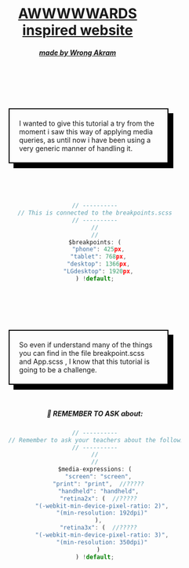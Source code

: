 <div style="margin: 0 auto; width:70%; text-align:center;">

<h1 style="width:80%; text-decoration:underline; text-align:center;">AWWWWWARDS inspired website</h1>
<h5 style="width:80%; text-decoration:underline; text-align:center;">made by Wrong Akram</h5>

<br>
<br>
<br>
<br>

<p style="width:80%; border:#000 solid 2px; box-shadow:10px 10px 0 0 #000; padding:20px; text-align:left;">I wanted to give this tutorial a try from the moment i saw this way
of applying media queries, as until now i have been using a very generic manner
of handling it.</p>

<br>
<br>
<br>

```javascript
// ----------
// This is connected to the breakpoints.scss
// ----------
//
//
$breakpoints: (
  "phone": 425px,
  "tablet": 768px,
  "desktop": 1366px,
  "LGdesktop": 1920px,
) !default;
```

<br>
<br>
<br>
<br>

<p style="width:80%; border:#000 solid 2px; box-shadow:10px 10px 0 0 #000; padding:20px; text-align:left;">So even if understand many of the things you can find in the file breakpoint.scss and App.scss
, I know that this tutorial is going to be a challenge.</p>

<br>

##### :baby: REMEMBER TO ASK about:

```javascript
// ----------
// Remember to ask your teachers about the following (note for myself)
// ----------
//
//
$media-expressions: (
  "screen": "screen",
  "print": "print",  //?????
  "handheld": "handheld",
  "retina2x": (  //?????
    "(-webkit-min-device-pixel-ratio: 2)",
    "(min-resolution: 192dpi)"
  ),
  "retina3x": (  //?????
    "(-webkit-min-device-pixel-ratio: 3)",
    "(min-resolution: 350dpi)"
  )
) !default;
```

 </div>
